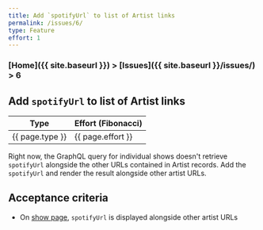 ```yaml
---
title: Add `spotifyUrl` to list of Artist links
permalink: /issues/6/
type: Feature
effort: 1
---
```


### [Home]({{ site.baseurl }}) > [Issues]({{ site.baseurl }}/issues/) > 6

## Add `spotifyUrl` to list of Artist links

| Type | Effort (Fibonacci) |
|------|--------------------|
| {{ page.type }} | {{ page.effort }} |

Right now, the GraphQL query for individual shows doesn't retrieve `spotifyUrl` alongside the other URLs contained in Artist records. Add the `spotifyUrl` and render the result alongside other artist URLs.

## Acceptance criteria
- On [show page](http://localhost:3001/show/mama-said-30th-anniversary), `spotifyUrl` is displayed alongside other artist URLs
